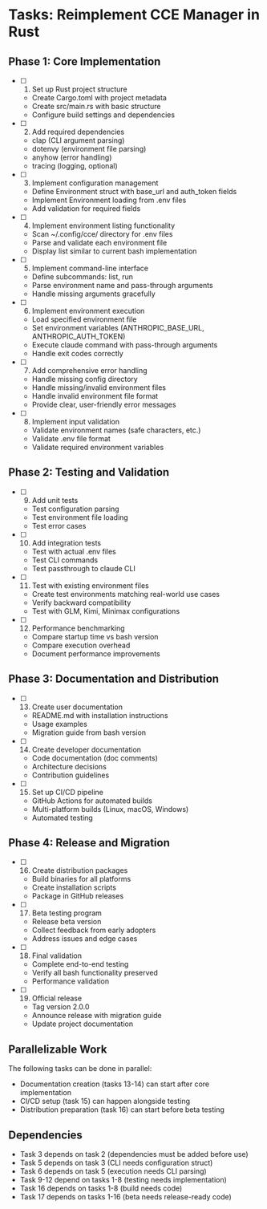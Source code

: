 # Tasks: Reimplement CCE Manager in Rust

## Phase 1: Core Implementation

- [ ] 1. Set up Rust project structure
  - Create Cargo.toml with project metadata
  - Create src/main.rs with basic structure
  - Configure build settings and dependencies

- [ ] 2. Add required dependencies
  - clap (CLI argument parsing)
  - dotenvy (environment file parsing)
  - anyhow (error handling)
  - tracing (logging, optional)

- [ ] 3. Implement configuration management
  - Define Environment struct with base_url and auth_token fields
  - Implement Environment loading from .env files
  - Add validation for required fields

- [ ] 4. Implement environment listing functionality
  - Scan ~/.config/cce/ directory for .env files
  - Parse and validate each environment file
  - Display list similar to current bash implementation

- [ ] 5. Implement command-line interface
  - Define subcommands: list, run
  - Parse environment name and pass-through arguments
  - Handle missing arguments gracefully

- [ ] 6. Implement environment execution
  - Load specified environment file
  - Set environment variables (ANTHROPIC_BASE_URL, ANTHROPIC_AUTH_TOKEN)
  - Execute claude command with pass-through arguments
  - Handle exit codes correctly

- [ ] 7. Add comprehensive error handling
  - Handle missing config directory
  - Handle missing/invalid environment files
  - Handle invalid environment file format
  - Provide clear, user-friendly error messages

- [ ] 8. Implement input validation
  - Validate environment names (safe characters, etc.)
  - Validate .env file format
  - Validate required environment variables

## Phase 2: Testing and Validation

- [ ] 9. Add unit tests
  - Test configuration parsing
  - Test environment file loading
  - Test error cases

- [ ] 10. Add integration tests
  - Test with actual .env files
  - Test CLI commands
  - Test passthrough to claude CLI

- [ ] 11. Test with existing environment files
  - Create test environments matching real-world use cases
  - Verify backward compatibility
  - Test with GLM, Kimi, Minimax configurations

- [ ] 12. Performance benchmarking
  - Compare startup time vs bash version
  - Compare execution overhead
  - Document performance improvements

## Phase 3: Documentation and Distribution

- [ ] 13. Create user documentation
  - README.md with installation instructions
  - Usage examples
  - Migration guide from bash version

- [ ] 14. Create developer documentation
  - Code documentation (doc comments)
  - Architecture decisions
  - Contribution guidelines

- [ ] 15. Set up CI/CD pipeline
  - GitHub Actions for automated builds
  - Multi-platform builds (Linux, macOS, Windows)
  - Automated testing

## Phase 4: Release and Migration

- [ ] 16. Create distribution packages
  - Build binaries for all platforms
  - Create installation scripts
  - Package in GitHub releases

- [ ] 17. Beta testing program
  - Release beta version
  - Collect feedback from early adopters
  - Address issues and edge cases

- [ ] 18. Final validation
  - Complete end-to-end testing
  - Verify all bash functionality preserved
  - Performance validation

- [ ] 19. Official release
  - Tag version 2.0.0
  - Announce release with migration guide
  - Update project documentation

## Parallelizable Work

The following tasks can be done in parallel:
- Documentation creation (tasks 13-14) can start after core implementation
- CI/CD setup (task 15) can happen alongside testing
- Distribution preparation (task 16) can start before beta testing

## Dependencies

- Task 3 depends on task 2 (dependencies must be added before use)
- Task 5 depends on task 3 (CLI needs configuration struct)
- Task 6 depends on task 5 (execution needs CLI parsing)
- Task 9-12 depend on tasks 1-8 (testing needs implementation)
- Task 16 depends on tasks 1-8 (build needs code)
- Task 17 depends on tasks 1-16 (beta needs release-ready code)
